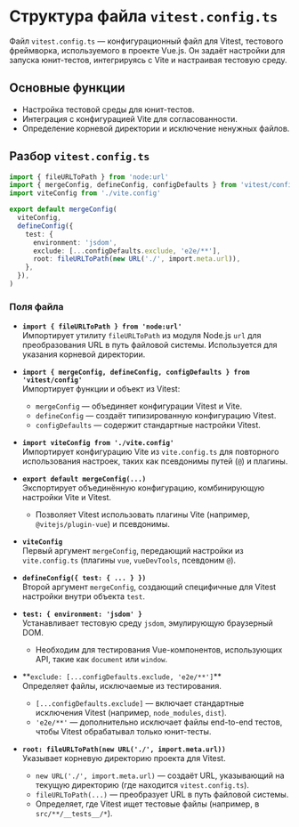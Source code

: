 # Структура файла `vitest.config.ts`

Файл `vitest.config.ts` — конфигурационный файл для Vitest, тестового фреймворка, используемого в проекте Vue.js. Он задаёт настройки для запуска юнит-тестов, интегрируясь с Vite и настраивая тестовую среду.

## Основные функции

- Настройка тестовой среды для юнит-тестов.
- Интеграция с конфигурацией Vite для согласованности.
- Определение корневой директории и исключение ненужных файлов.

## Разбор `vitest.config.ts`

```typescript
import { fileURLToPath } from 'node:url'
import { mergeConfig, defineConfig, configDefaults } from 'vitest/config'
import viteConfig from './vite.config'

export default mergeConfig(
  viteConfig,
  defineConfig({
    test: {
      environment: 'jsdom',
      exclude: [...configDefaults.exclude, 'e2e/**'],
      root: fileURLToPath(new URL('./', import.meta.url)),
    },
  }),
)
```

### Поля файла

- **`import { fileURLToPath } from 'node:url'`**  
  Импортирует утилиту `fileURLToPath` из модуля Node.js `url` для преобразования URL в путь файловой системы. Используется для указания корневой директории.

- **`import { mergeConfig, defineConfig, configDefaults } from 'vitest/config'`**  
  Импортирует функции и объект из Vitest:

  - `mergeConfig` — объединяет конфигурации Vitest и Vite.
  - `defineConfig` — создаёт типизированную конфигурацию Vitest.
  - `configDefaults` — содержит стандартные настройки Vitest.

- **`import viteConfig from './vite.config'`**  
  Импортирует конфигурацию Vite из `vite.config.ts` для повторного использования настроек, таких как псевдонимы путей (`@`) и плагины.

- **`export default mergeConfig(...)`**  
  Экспортирует объединённую конфигурацию, комбинирующую настройки Vite и Vitest.

  - Позволяет Vitest использовать плагины Vite (например, `@vitejs/plugin-vue`) и псевдонимы.

- **`viteConfig`**  
  Первый аргумент `mergeConfig`, передающий настройки из `vite.config.ts` (плагины `vue`, `vueDevTools`, псевдоним `@`).

- **`defineConfig({ test: { ... } })`**  
  Второй аргумент `mergeConfig`, создающий специфичные для Vitest настройки внутри объекта `test`.

- **`test: { environment: 'jsdom' }`**  
  Устанавливает тестовую среду `jsdom`, эмулирующую браузерный DOM.

  - Необходим для тестирования Vue-компонентов, использующих API, такие как `document` или `window`.

- **`exclude: [...configDefaults.exclude, 'e2e/**']`\*\*  
  Определяет файлы, исключаемые из тестирования.

  - `[...configDefaults.exclude]` — включает стандартные исключения Vitest (например, `node_modules`, `dist`).
  - `'e2e/**'` — дополнительно исключает файлы end-to-end тестов, чтобы Vitest обрабатывал только юнит-тесты.

- **`root: fileURLToPath(new URL('./', import.meta.url))`**  
  Указывает корневую директорию проекта для Vitest.
  - `new URL('./', import.meta.url)` — создаёт URL, указывающий на текущую директорию (где находится `vitest.config.ts`).
  - `fileURLToPath(...)` — преобразует URL в путь файловой системы.
  - Определяет, где Vitest ищет тестовые файлы (например, в `src/**/__tests__/*`).
